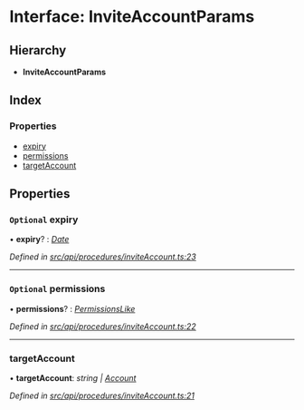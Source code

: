 # Interface: InviteAccountParams

## Hierarchy

* **InviteAccountParams**

## Index

### Properties

* [expiry](inviteaccountparams.md#optional-expiry)
* [permissions](inviteaccountparams.md#optional-permissions)
* [targetAccount](inviteaccountparams.md#targetaccount)

## Properties

### `Optional` expiry

• **expiry**? : *[Date](../enums/transactionargumenttype.md#date)*

*Defined in [src/api/procedures/inviteAccount.ts:23](https://github.com/PolymathNetwork/polymesh-sdk/blob/7362b318/src/api/procedures/inviteAccount.ts#L23)*

___

### `Optional` permissions

• **permissions**? : *[PermissionsLike](../globals.md#permissionslike)*

*Defined in [src/api/procedures/inviteAccount.ts:22](https://github.com/PolymathNetwork/polymesh-sdk/blob/7362b318/src/api/procedures/inviteAccount.ts#L22)*

___

###  targetAccount

• **targetAccount**: *string | [Account](../classes/account.md)*

*Defined in [src/api/procedures/inviteAccount.ts:21](https://github.com/PolymathNetwork/polymesh-sdk/blob/7362b318/src/api/procedures/inviteAccount.ts#L21)*
